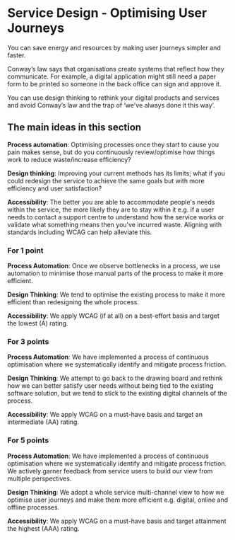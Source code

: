 # Service Design - Optimising User Journeys

You can save energy and resources by making user journeys simpler and faster.

Conway’s law says that organisations create systems that reflect how they communicate. For example, a digital application might still need a paper form to be printed so someone in the back office can sign and approve it.

You can use design thinking to rethink your digital products and services and avoid Conway’s law and the trap of ‘we've always done it this way’.

## The main ideas in this section

**Process automation**: Optimising processes once they start to cause you pain makes sense, but do you continuously review/optimise how things work to reduce waste/increase efficiency?

**Design thinking**: Improving your current methods has its limits; what if you could redesign the service to achieve the same goals but with more efficiency and user satisfaction?

**Accessibility**: The better you are able to accommodate people's needs within the service, the more likely they are to stay within it e.g. if a user needs to contact a support centre to understand how the service works or validate what something means then you've incurred waste. Aligning with standards including WCAG can help alleviate this.

### For 1 point

**Process Automation**: Once we observe bottlenecks in a process, we use automation to minimise those manual parts of the process to make it more efficient.

**Design Thinking**: We tend to optimise the existing process to make it more efficient than redesigning the whole process.

**Accessibility**: We apply WCAG (if at all) on a best-effort basis and target the lowest (A) rating.

### For 3 points

**Process Automation**: We have implemented a process of continuous optimisation where we systematically identify and mitigate process friction.

**Design Thinking**: We attempt to go back to the drawing board and rethink how we can better satisfy user needs without being tied to the existing software solution, but we tend to stick to the existing digital channels of the process.

**Accessibility**: We apply WCAG on a must-have basis and target an intermediate (AA) rating.

### For 5 points

**Process Automation**: We have implemented a process of continuous optimisation where we systematically identify and mitigate process friction. We actively garner feedback from service users to build our view from multiple perspectives.

**Design Thinking**: We adopt a whole service multi-channel view to how we optimise user journeys and make them more efficient e.g. digital, online and offline processes.

**Accessibility**: We apply WCAG on a must-have basis and target attainment the highest (AAA) rating.